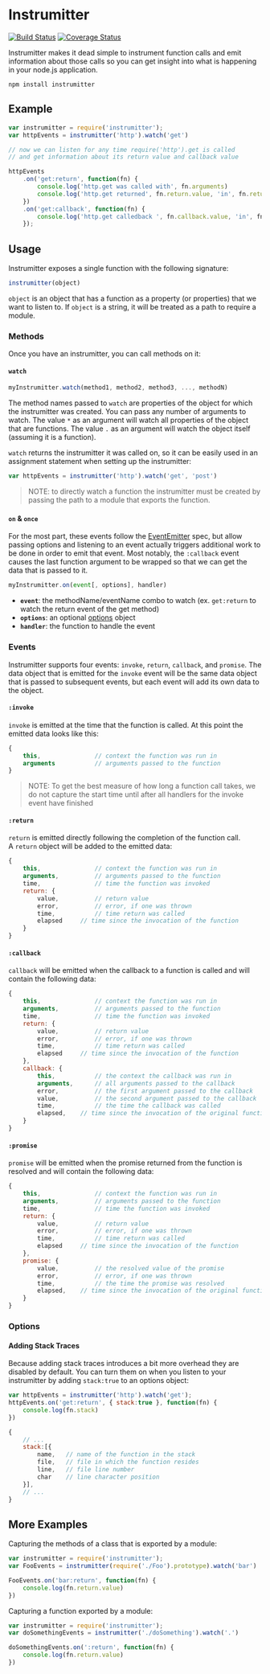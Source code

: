 # Instrumitter

[![Build Status](https://travis-ci.org/mlrawlings/instrumitter.svg?branch=master)](https://travis-ci.org/mlrawlings/instrumitter)
[![Coverage Status](https://coveralls.io/repos/github/mlrawlings/instrumitter/badge.svg?branch=master)](https://coveralls.io/github/mlrawlings/instrumitter?branch=master)

Instrumitter makes it dead simple to instrument function calls and emit information about those calls so you can get insight into what is happening in your node.js application.

```
npm install instrumitter
```

## Example

```js
var instrumitter = require('instrumitter');
var httpEvents = instrumitter('http').watch('get')

// now we can listen for any time require('http').get is called
// and get information about its return value and callback value

httpEvents
    .on('get:return', function(fn) {
        console.log('http.get was called with', fn.arguments)
        console.log('http.get returned', fn.return.value, 'in', fn.return.elapsed, 'ms');
    })
    .on('get:callback', function(fn) {
        console.log('http.get calledback ', fn.callback.value, 'in', fn.callback.elapsed, 'ms');
    });
```

## Usage

Instrumitter exposes a single function with the following signature:

```js
instrumitter(object)
```

`object` is an object that has a function as a property (or properties) that we want to listen to. If `object` is a string, it will be treated as a path to require a module.

### Methods

Once you have an instrumitter, you can call methods on it:

#### `watch`

```js
myInstrumitter.watch(method1, method2, method3, ..., methodN)
```

The method names passed to `watch` are properties of the object for which the instrumitter was created.  You can pass any number of arguments to watch.  The value `*` as an argument will watch all properties of the object that are functions.  The value `.` as an argument will watch the object itself (assuming it is a function).

`watch` returns the instrumitter it was called on, so it can be easily used in an assignment statement when setting up the instrumitter:

```js
var httpEvents = instrumitter('http').watch('get', 'post')
```

> NOTE: to directly watch a function the instrumitter must be created by passing the path to a module that exports the function.

#### `on` & `once`

For the most part, these events follow the [EventEmitter](https://nodejs.org/api/events.html#events_class_eventemitter) spec, but allow passing options and listening to an event actually triggers additional work to be done in order to emit that event.  Most notably, the `:callback` event causes the last function argument to be wrapped so that we can get the data that is passed to it.

```js
myInstrumitter.on(event[, options], handler)
```

- **`event`**: the methodName/eventName combo to watch (ex. `get:return` to watch the return event of the get method)
- **`options`**: an optional [options](#options) object
- **`handler`**: the function to handle the event

### Events

Instrumitter supports four events: `invoke`, `return`, `callback`, and `promise`.  The data object that is emitted for the `invoke` event will be the same data object that is passed to subsequent events, but each event will add its own data to the object.

#### `:invoke`

`invoke` is emitted at the time that the function is called.
At this point the emitted data looks like this:

```js
{
    this,               // context the function was run in
    arguments           // arguments passed to the function
}
```

> NOTE: To get the best measure of how long a function call takes, we do not
> capture the start time until after all handlers for the invoke event have finished

#### `:return`

`return` is emitted directly following the completion of the function call.  
A `return` object will be added to the emitted data:

```js
{
    this,               // context the function was run in
    arguments,          // arguments passed to the function
    time,               // time the function was invoked
    return: {
        value,          // return value
        error,          // error, if one was thrown
        time,           // time return was called
        elapsed     // time since the invocation of the function
    }
}
```

#### `:callback`

`callback` will be emitted when the callback to a function is called
and will contain the following data:

```js
{
    this,               // context the function was run in
    arguments,          // arguments passed to the function
    time,               // time the function was invoked
    return: {
        value,          // return value
        error,          // error, if one was thrown
        time,           // time return was called
        elapsed     // time since the invocation of the function
    },
    callback: {
        this,           // the context the callback was run in
        arguments,      // all arguments passed to the callback
        error,          // the first argument passed to the callback
        value,          // the second argument passed to the callback
        time,           // the time the callback was called
        elapsed,    // time since the invocation of the original function
    }
}
```

#### `:promise`

`promise` will be emitted when the promise returned from the function is resolved
and will contain the following data:

```js
{
    this,               // context the function was run in
    arguments,          // arguments passed to the function
    time,               // time the function was invoked
    return: {
        value,          // return value
        error,          // error, if one was thrown
        time,           // time return was called
        elapsed     // time since the invocation of the function
    },
    promise: {
        value,          // the resolved value of the promise
        error,          // error, if one was thrown
        time,           // the time the promise was resolved
        elapsed,    // time since the invocation of the original function
    }
}
```

### Options

#### Adding Stack Traces

Because adding stack traces introduces a bit more overhead they are disabled by default.  You can turn them on when you listen to your instrumitter by adding `stack:true` to an options object:

```js
var httpEvents = instrumitter('http').watch('get');
httpEvents.on('get:return', { stack:true }, function(fn) {
    console.log(fn.stack)
})
```

```js
{
    // ...
    stack:[{
        name,   // name of the function in the stack
        file,   // file in which the function resides
        line,   // file line number
        char    // line character position
    }],
    // ...
}
```

## More Examples

Capturing the methods of a class that is exported by a module:

```js
var instrumitter = require('instrumitter');
var FooEvents = instrumitter(require('./Foo').prototype).watch('bar')

FooEvents.on('bar:return', function(fn) {
    console.log(fn.return.value)
})
```

Capturing a function exported by a module:

```js
var instrumitter = require('instrumitter');
var doSomethingEvents = instrumitter('./doSomething').watch('.')

doSomethingEvents.on(':return', function(fn) {
    console.log(fn.return.value)
})
```
